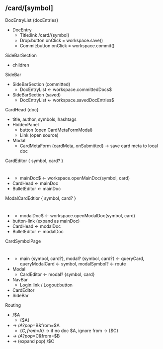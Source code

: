 ## /card/[symbol]

DocEntryList {docEntries}

- DocEntry
  - Title:link /card/{symbol}
  - Drop:button onClick = workspace.save()
  - Commit:button onClick = workspace.commit()

SideBarSection

- children

SideBar

- SideBarSection (committed)
  - DocEntryList <- workspace.committedDocs$
- SideBarSection (saved)
  - DocEntryList <- workspace.savedDocEntries$

CardHead {doc}

- title, author, symbols, hashtags
- HiddenPanel
  - button (open CardMetaFormModal)
  - Link (open source)
- Modal
  - CardMetaForm {cardMeta, onSubmitted} -> save card meta to local doc

CardEditor { symbol, card? }

- #
  - mainDoc$ <- workspace.openMainDoc(symbol, card)
- CardHead <- mainDoc
- BulletEditor <- mainDoc

ModalCardEdtior { symbol, card? }

- #
  - modalDoc$ <- workspace.openModalDoc(symbol, card)
- button-link (expand as mainDoc)
- CardHead <- modalDoc
- BulletEditor <- modalDoc

CardSymbolPage

- #
  - main {symbol, card?}, modal? {symbol, card?} <- queryCard, queryModalCard <- symbol, modalSymbol? <- route
- Modal
  - CardEditor <- modal? {symbol, card}
- NavBar
  - Login:link / Logout:button
- CardEditor
- SideBar

Routing

- /$A
  - {$A}
- -> /$A?pop=$B&from=$A
  - {$C, from=$A} -> if no doc $A, ignore from -> {$C}
- -> /$A?pop=$C&from=$B
- -> (expand pop) /$C
